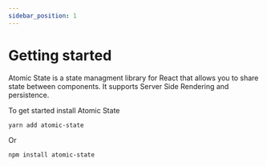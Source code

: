 ```yaml
---
sidebar_position: 1
---
```


# Getting started

Atomic State is a state managment library for React that allows you to share state between components. It supports Server Side Rendering and persistence.


To get started install Atomic State

```
yarn add atomic-state
```

Or

```
npm install atomic-state
```